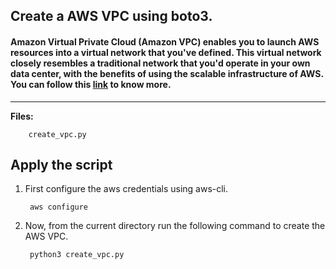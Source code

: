## Create a AWS VPC using boto3.

#### Amazon Virtual Private Cloud (Amazon VPC) enables you to launch AWS resources into a virtual network that you've defined. This virtual network closely resembles a traditional network that you'd operate in your own data center, with the benefits of using the scalable infrastructure of AWS. You can follow this [link](https://docs.aws.amazon.com/vpc/latest/userguide/what-is-amazon-vpc.html) to know more.

-------------

**Files:** 
```
    create_vpc.py
```

## Apply the script

1. First configure the aws credentials using aws-cli.

        aws configure

2. Now, from the current directory run the following command to create the AWS VPC.

        python3 create_vpc.py
